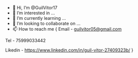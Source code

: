 - 👋 Hi, I’m @GuilVitor17
- 👀 I’m interested in ...
- 🌱 I’m currently learning ...
- 💞️ I’m looking to collaborate on ...
- 📫 How to reach me {
Email - guilvitor05@gmail.com

Tel - 75999033442

Likedin - https://www.linkedin.com/in/guil-vitor-27409323b/
}

<!---
GuilVitor17/GuilVitor17 is a ✨ special ✨ repository because its `README.md` (this file) appears on your GitHub profile.
You can click the Preview link to take a look at your changes.
--->
